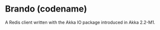 Brando (codename)
=================

A Redis client written with the Akka IO package introduced in Akka 2.2-M1.
